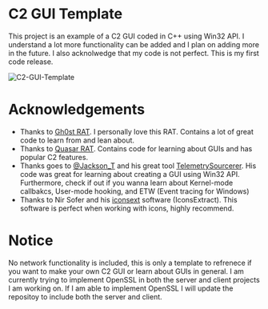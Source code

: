 # C2 GUI Template

This project is an example of a C2 GUI coded in C++ using Win32 API. I understand a lot more functionality can be added and I plan on adding more in the future. I also acknolwedge that my code is not perfect. This is my first code release.

![C2-GUI-Template](https://user-images.githubusercontent.com/91508682/136109454-10e74874-ecdf-49f3-8c08-ebfa946529ad.PNG)

# Acknowledgements

* Thanks to [Gh0st RAT](https://github.com/sin5678/gh0st). I personally love this RAT. Contains a lot of great code to learn from and lean about.
* Thanks to [Quasar RAT](https://github.com/quasar/Quasar). Contains code for learning about GUIs and has popular C2 features.
* Thanks goes to [@Jackson_T](https://twitter.com/Jackson_T) and his great tool [TelemetrySourcerer](https://github.com/jthuraisamy/TelemetrySourcerer). His code was great for learning about creating a GUI using Win32 API. Furthermore, check if out if you wanna learn about Kernel-mode callbakcs, User-mode hooking, and ETW (Event tracing for Windows)
* Thanks to Nir Sofer and his [iconsext](https://www.nirsoft.net/utils/iconsext.html) software (IconsExtract). This software is perfect when working with icons, highly recommend.

# Notice
No network functionality is included, this is only a template to refrenece if you want to make your own C2 GUI or learn about GUIs in general. I am currently trying to implement OpenSSL in both the server and client projects I am working on. If I am able to implement OpenSSL I will update the repositoy to include both the server and client.  

